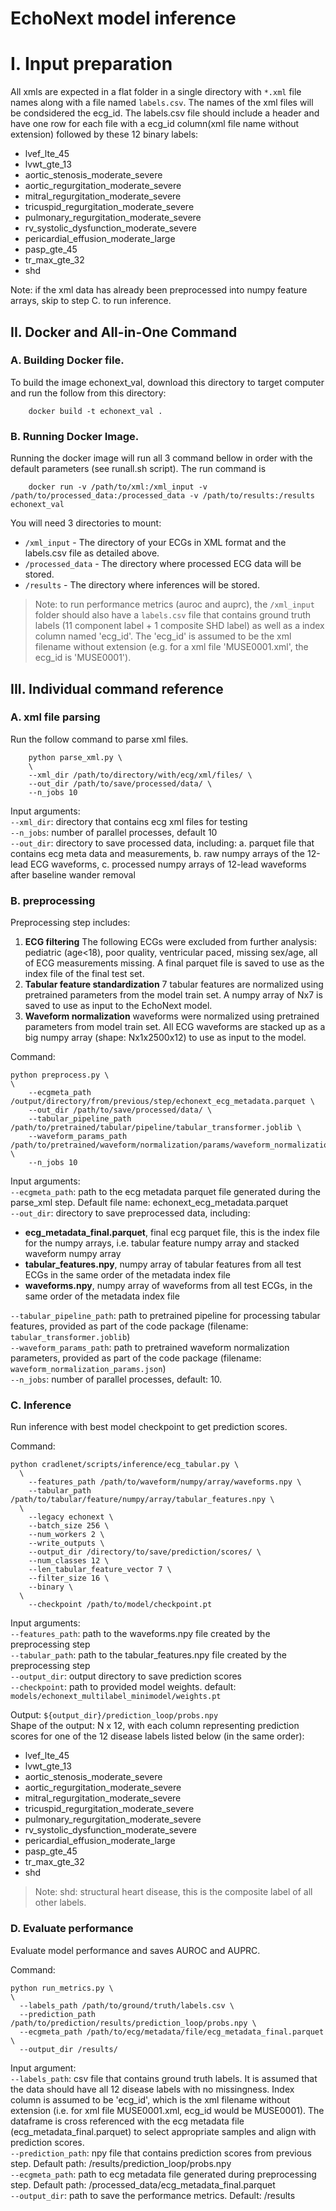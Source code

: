 # EchoNext model inference 

# I. Input preparation

All xmls are expected in a flat folder in a single directory with `*.xml` file names along with a file named `labels.csv`. The names of the xml files will be condsidered the ecg_id. The labels.csv file should include a header and have one row for each file with a ecg_id column(xml file name without extension) followed by these 12 binary labels:
   - lvef_lte_45 
   - lvwt_gte_13
   - aortic_stenosis_moderate_severe
   - aortic_regurgitation_moderate_severe
   - mitral_regurgitation_moderate_severe
   - tricuspid_regurgitation_moderate_severe
   - pulmonary_regurgitation_moderate_severe
   - rv_systolic_dysfunction_moderate_severe
   - pericardial_effusion_moderate_large
   - pasp_gte_45
   - tr_max_gte_32
   - shd

   Note: if the xml data has already been preprocessed into numpy feature arrays, skip to step C. to run inference.

## II. Docker and All-in-One Command

### A. Building Docker file.

To build the image echonext_val, download this directory to target computer and run the follow from this directory:

```
    docker build -t echonext_val .
```

### B. Running Docker Image.

Running the docker image will run all 3 command bellow in order with the default parameters (see runall.sh script). The run command is  
```
    docker run -v /path/to/xml:/xml_input -v /path/to/processed_data:/processed_data -v /path/to/results:/results echonext_val
```


You will need 3 directories to mount:
   - `/xml_input` - The directory of your ECGs in XML format and the labels.csv file as detailed above. 
   - `/processed_data` - The directory where processed ECG data will be stored.
   - `/results` - The directory where inferences will be stored.

  >Note: to run performance metrics (auroc and auprc), the `/xml_input` folder should also have a `labels.csv` file that contains ground truth labels (11 component label + 1 composite SHD label) as well as a index column named 'ecg_id'. The 'ecg_id' is assumed to be the xml filename without extension (e.g. for a xml file 'MUSE0001.xml', the ecg_id is 'MUSE0001'). 

## III. Individual command reference
  
### A. xml file parsing

Run the follow command to parse xml files. 


```
    python parse_xml.py \
    \
    --xml_dir /path/to/directory/with/ecg/xml/files/ \
    --out_dir /path/to/save/processed/data/ \
    --n_jobs 10
```

 Input arguments:   
    `--xml_dir`: directory that contains ecg xml files for testing  
    `--n_jobs`: number of parallel processes, default 10  
    `--out_dir`: directory to save processed data, including: a. parquet file that contains ecg meta data and measurements, b. raw numpy arrays of the 12-lead ECG waveforms, c. processed numpy arrays of 12-lead waveforms after baseline wander removal  


### B. preprocessing

Preprocessing step includes: 
1. **ECG filtering** The following ECGs were excluded from further analysis: pediatric (age<18), poor quality, ventricular paced, missing sex/age, all of ECG measurements missing. A final parquet file is saved to use as the index file of the final test set. 
2. **Tabular feature standardization** 7 tabular features are normalized using pretrained parameters from the model train set. A numpy array of Nx7 is saved to use as input to the EchoNext model.  
3. **Waveform normalization** waveforms were normalized using pretrained parameters from model train set. All ECG waveforms are stacked up as a big numpy array (shape: Nx1x2500x12) to use as input to the model. 

Command: 
```
python preprocess.py \
\
    --ecgmeta_path /output/directory/from/previous/step/echonext_ecg_metadata.parquet \
    --out_dir /path/to/save/processed/data/ \
    --tabular_pipeline_path /path/to/pretrained/tabular/pipeline/tabular_transformer.joblib \
    --waveform_params_path /path/to/pretrained/waveform/normalization/params/waveform_normalization_params.json \
    --n_jobs 10
```

Input arguments:  
`--ecgmeta_path`: path to the ecg metadata parquet file generated during the parse_xml step. Default file name: echonext_ecg_metadata.parquet    
`--out_dir`: directory to save preprocessed data, including:    
* **ecg_metadata_final.parquet**, final ecg parquet file, this is the index file for the numpy arrays, i.e. tabular feature numpy array and stacked waveform numpy array
* **tabular_features.npy**, numpy array of tabular features from all test ECGs in the same order of the metadata index file  
* **waveforms.npy**, numpy array of waveforms from all test ECGs, in the same order of the metadata index file  

`--tabular_pipeline_path`: path to pretrained pipeline for processing tabular features, provided as part of the code package (filename: `tabular_transformer.joblib`)  
`--waveform_params_path`: path to pretrained waveform normalization parameters, provided as part of the code package (filename: `waveform_normalization_params.json`)  
`--n_jobs`: number of parallel processes, default: 10.   

### C. Inference

Run inference with best model checkpoint to get prediction scores. 

Command: 
```
python cradlenet/scripts/inference/ecg_tabular.py \
  \
    --features_path /path/to/waveform/numpy/array/waveforms.npy \
    --tabular_path /path/to/tabular/feature/numpy/array/tabular_features.npy \
  \
    --legacy echonext \
    --batch_size 256 \
    --num_workers 2 \
    --write_outputs \
    --output_dir /directory/to/save/prediction/scores/ \
    --num_classes 12 \
    --len_tabular_feature_vector 7 \
    --filter_size 16 \
    --binary \
  \
    --checkpoint /path/to/model/checkpoint.pt
```

Input arguments:  
`--features_path`: path to the waveforms.npy file created by the preprocessing step  
`--tabular_path`: path to the tabular_features.npy file created by the preprocessing step   
`--output_dir`: output directory to save prediction scores  
`--checkpoint`: path to provided model weights. default: `models/echonext_multilabel_minimodel/weights.pt`

Output: `${output_dir}/prediction_loop/probs.npy`   
Shape of the output: N x 12, with each column representing prediction scores for one of the 12 disease labels listed below (in the same order): 
 - lvef_lte_45
 - lvwt_gte_13
 - aortic_stenosis_moderate_severe
 - aortic_regurgitation_moderate_severe
 - mitral_regurgitation_moderate_severe
 - tricuspid_regurgitation_moderate_severe
 - pulmonary_regurgitation_moderate_severe
 - rv_systolic_dysfunction_moderate_severe
 - pericardial_effusion_moderate_large
 - pasp_gte_45
 - tr_max_gte_32
 - shd

>Note: shd: structural heart disease, this is the composite label of all other labels.


### D. Evaluate performance

Evaluate model performance and saves AUROC and AUPRC.   

Command: 

```
python run_metrics.py \
\
  --labels_path /path/to/ground/truth/labels.csv \ 
  --prediction_path /path/to/prediction/results/prediction_loop/probs.npy \
  --ecgmeta_path /path/to/ecg/metadata/file/ecg_metadata_final.parquet \
  --output_dir /results/
```

Input argument:  
`--labels_path`: csv file that contains ground truth labels. It is assumed that the data should have all 12 disease labels with no missingness. Index column is assumed to be 'ecg_id', which is the xml filename without extension (i.e. for xml file MUSE0001.xml, ecg_id would be MUSE0001). The dataframe is cross referenced with the ecg metadata file (ecg_metadata_final.parquet) to select appropriate samples and align with prediction scores.   
`--prediction_path`: npy file that contains prediction scores from previous step. Default path: /results/prediction_loop/probs.npy  
`--ecgmeta_path`: path to ecg metadata file generated during preprocessing step. Default path: /processed_data/ecg_metadata_final.parquet   
`--output_dir`: path to save the performance metrics. Default: /results

